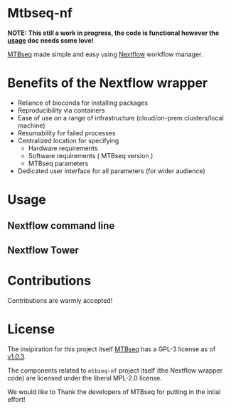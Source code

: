 # Mtbseq-nf

**NOTE: This still a work in progress, the code is functional however the [usage](#Usage) doc needs some love!**

[MTBseq](https://github.com/ngs-fzb/MTBseq_source) made simple and easy using [Nextflow](https://www.nextflow.io/) workflow manager. 

# Benefits of the Nextflow wrapper

- Reliance of bioconda for installing packages
- Reproducibility via containers 
- Ease of use on a range of infrastructure (cloud/on-prem clusters/local machine)
- Resumability for failed processes
- Centralized location for specifying 
    - Hardware requirements 
    - Software requirements ( MTBseq version )
    - MTBseq parameters
- Dedicated user interface for all parameters (for wider audience)

# Usage 

## Nextflow command line


## Nextflow Tower 


# Contributions

Contributions are warmly accepted!


# License


The insipiration for this project itself [MTBseq](https://github.com/ngs-fzb/MTBseq_source) has a GPL-3 license as of [v1.0.3](https://github.com/ngs-fzb/MTBseq_source/blob/v1.0.3/LICENSE.md).

The components related to `mtbseq-nf` project itself (the Nextflow wrapper code) are licensed under the liberal MPL-2.0 license.

We would like to Thank the developers of MTBseq for putting in the intial effort!


